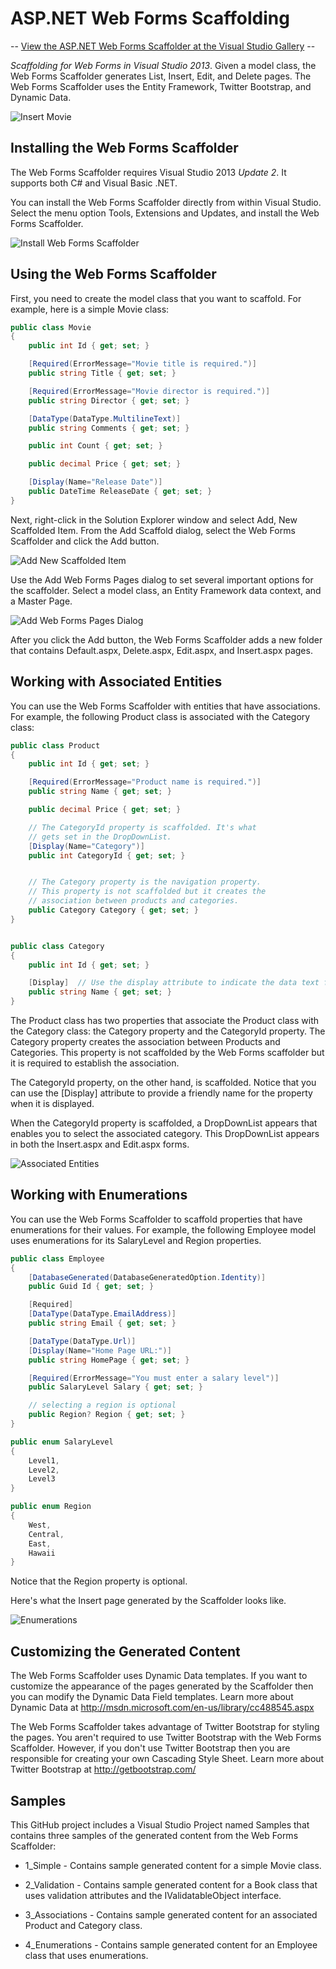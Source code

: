 ASP.NET Web Forms Scaffolding
===================

 -- [View the ASP.NET Web Forms Scaffolder at the Visual Studio Gallery](http://visualstudiogallery.msdn.microsoft.com/a6c3614f-83be-4749-afbc-8da394b6ea86) --

_Scaffolding for Web Forms in Visual Studio 2013_. Given a model class, the Web Forms Scaffolder generates List, Insert, Edit, and Delete pages. The Web Forms Scaffolder uses the Entity Framework, Twitter Bootstrap, and Dynamic Data.

![Insert Movie](/READMEImages/InsertMovie.png "Insert Movie")

## Installing the Web Forms Scaffolder

The Web Forms Scaffolder requires Visual Studio 2013 _Update 2_. It supports both C# and Visual Basic .NET.

You can install the Web Forms Scaffolder directly from within Visual Studio. Select the menu option Tools, Extensions and Updates, and install the Web Forms Scaffolder.

![Install Web Forms Scaffolder](/READMEImages/Install.png "Install Web Forms Scaffolder")

## Using the Web Forms Scaffolder

First, you need to create the model class that you want to scaffold. For example, here is a simple Movie class:

```C#
public class Movie
{
    public int Id { get; set; }

    [Required(ErrorMessage="Movie title is required.")]
    public string Title { get; set; }

    [Required(ErrorMessage="Movie director is required.")]
    public string Director { get; set; }

    [DataType(DataType.MultilineText)]
    public string Comments { get; set; }

    public int Count { get; set; }

    public decimal Price { get; set; }

    [Display(Name="Release Date")]
    public DateTime ReleaseDate { get; set; }
}

```

Next, right-click in the Solution Explorer window and select Add, New Scaffolded Item. From the Add Scaffold dialog, select the Web Forms Scaffolder and click the Add button.

![Add New Scaffolded Item](/READMEImages/AddNewScaffoldedItem.png "Add, New Scaffolded Item")

Use the Add Web Forms Pages dialog to set several important options for the scaffolder. Select a model class, an Entity Framework data context, and a Master Page.

![Add Web Forms Pages Dialog](/READMEImages/AddWebFormsPages.png "Add Web Forms Pages Dialog")

After you click the Add button, the Web Forms Scaffolder adds a new folder that contains Default.aspx, Delete.aspx, Edit.aspx, and Insert.aspx pages.

## Working with Associated Entities

You can use the Web Forms Scaffolder with entities that have associations. For example, the following Product
class is associated with the Category class:

```C#
public class Product
{
    public int Id { get; set; }

    [Required(ErrorMessage="Product name is required.")]
    public string Name { get; set; }

    public decimal Price { get; set; }

    // The CategoryId property is scaffolded. It's what
    // gets set in the DropDownList.
    [Display(Name="Category")]
    public int CategoryId { get; set; }


    // The Category property is the navigation property.
    // This property is not scaffolded but it creates the 
    // association between products and categories.
    public Category Category { get; set; }
}


public class Category
{
    public int Id { get; set; }

    [Display]  // Use the display attribute to indicate the data text field for the DropDownList
    public string Name { get; set; }
}

```

The Product class has two properties that associate the Product class with the Category class: the Category property and the CategoryId property.
The Category property creates the association between Products and Categories. This property is not scaffolded by the Web Forms scaffolder but it is required to establish the association.

The CategoryId property, on the other hand, is scaffolded. Notice that you can use the [Display] attribute to provide a friendly name for the property when it is displayed.

When the CategoryId property is scaffolded, a DropDownList appears that enables you to select the associated category. This DropDownList appears in both the Insert.aspx and Edit.aspx forms.

![Associated Entities](/READMEImages/Associations.png "Associations")

## Working with Enumerations
You can use the Web Forms Scaffolder to scaffold properties that have enumerations for their values. For example, 
the following Employee model uses enumerations for its SalaryLevel and Region properties.

```C#
public class Employee
{
    [DatabaseGenerated(DatabaseGeneratedOption.Identity)]
    public Guid Id { get; set; }

    [Required]
    [DataType(DataType.EmailAddress)]
    public string Email { get; set; }

    [DataType(DataType.Url)]
    [Display(Name="Home Page URL:")]
    public string HomePage { get; set; }

    [Required(ErrorMessage="You must enter a salary level")]
    public SalaryLevel Salary { get; set; }

    // selecting a region is optional
    public Region? Region { get; set; }
}

public enum SalaryLevel
{
    Level1,
    Level2,
    Level3
}

public enum Region
{
    West,
    Central,
    East,
    Hawaii
}

```
Notice that the Region property is optional.

Here's what the Insert page generated by the Scaffolder looks like.

![Enumerations](/READMEImages/Enumerations.png "Enumerations")

## Customizing the Generated Content

The Web Forms Scaffolder uses Dynamic Data templates. If you want to customize the appearance of the pages generated by the Scaffolder then you can modify the Dynamic Data Field templates. Learn more about Dynamic Data at http://msdn.microsoft.com/en-us/library/cc488545.aspx  

The Web Forms Scaffolder takes advantage of Twitter Bootstrap for styling the pages. You aren't required to use Twitter Bootstrap with the Web Forms Scaffolder. However, if you don't use Twitter Bootstrap then you are responsible for creating your own Cascading Style Sheet. Learn more about Twitter Bootstrap at http://getbootstrap.com/   

## Samples

This GitHub project includes a Visual Studio Project named Samples that contains three samples of the generated
content from the Web Forms Scaffolder:

* 1_Simple - Contains sample generated content for a simple Movie class.

* 2_Validation - Contains sample generated content for a Book class that uses validation attributes and the IValidatableObject interface.

* 3_Associations - Contains sample generated content for an associated Product and Category class.

* 4_Enumerations - Contains sample generated content for an Employee class that uses enumerations.